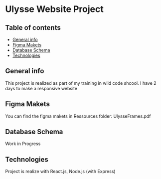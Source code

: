 # Ulysse Website Project

## Table of contents

- [General info](#General-info)
- [Figma Makets](#Figma-makets)
- [Database Schema](#Database-Schema)
- [Technologies](#Technologies)

## General info

This project is realized as part of my training in wild code shcool. I have 2 days to make a responsive website

## Figma Makets

You can find the figma makets in Ressources folder: UlysseFrames.pdf

## Database Schema

Work in Progress

## Technologies

Project is realize with React.js, Node.js (with Express)
